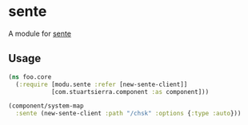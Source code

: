 # sente

A module for [sente](https://github.com/ptaoussanis/sente)

## Usage

```clojure
(ns foo.core
  (:require [modu.sente :refer [new-sente-client]]
            [com.stuartsierra.component :as component]))

(component/system-map
  :sente (new-sente-client :path "/chsk" :options {:type :auto}))
```
